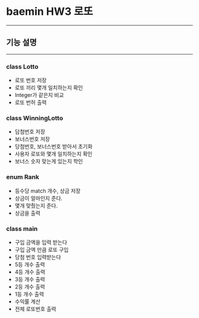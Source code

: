 baemin HW3 로또
==========================
---
기능 설명
--------
---
### class Lotto

+ 로또 번호 저장
+ 로또 끼리 몇개 일치하는지 확인
+ Integer가 같은지 비교
+ 로또 번허 출력

### class WinningLotto

+ 담첨번호 저장
+ 보너스번호 저장
+ 당첨번호, 보너스번호 받아서 초기화
+ 사용자 로또와 몇개 일치하는지 확인
+ 보너스 숫자 맞는게 있는지 학인

### enum Rank

+ 등수당 match 개수, 상금 저장
+ 상금이 얼마인지 준다.
+ 몇개 맞췄는지 준다.
+ 상금을 출력

### class main

+ 구입 금액을 입력 받는다
+ 구입 금액 만큼 로또 구입
+ 당첨 번호 입력받는다
+ 5등 개수 출력
+ 4등 개수 출력
+ 3등 개수 출력
+ 2등 개수 출력
+ 1등 개수 출력
+ 수익률 계산
+ 전체 로또번호 출력

